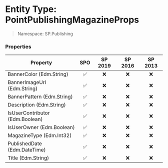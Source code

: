 # Entity Type: PointPublishingMagazineProps

> Namespace: SP.Publishing

### Properties

Property | SPO | SP 2019 | SP 2016 | SP 2013
----------|:---:|:-------:|:-------:|:-------:
BannerColor (Edm.String) | ✅ | ❌ | ❌ | ❌
BannerImageUrl (Edm.String) | ✅ | ❌ | ❌ | ❌
BannerPattern (Edm.String) | ✅ | ❌ | ❌ | ❌
Description (Edm.String) | ✅ | ❌ | ❌ | ❌
IsUserContributor (Edm.Boolean) | ✅ | ❌ | ❌ | ❌
IsUserOwner (Edm.Boolean) | ✅ | ❌ | ❌ | ❌
MagazineType (Edm.Int32) | ✅ | ❌ | ❌ | ❌
PublishedDate (Edm.DateTime) | ✅ | ❌ | ❌ | ❌
Title (Edm.String) | ✅ | ❌ | ❌ | ❌